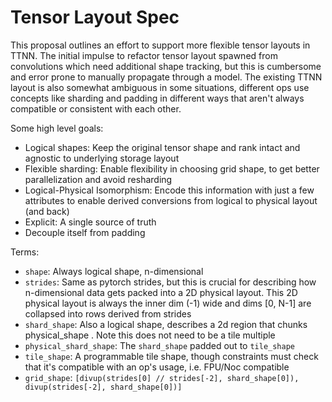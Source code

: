 # Tensor Layout Spec

This proposal outlines an effort to support more flexible tensor layouts in TTNN.  The initial impulse to refactor tensor layout spawned from convolutions which need additional shape tracking, but this is cumbersome and error prone to manually propagate through a model.  The existing TTNN layout is also somewhat ambiguous in some situations, different ops use concepts like sharding and padding in different ways that aren't always compatible or consistent with each other.

Some high level goals:
- Logical shapes: Keep the original tensor shape and rank intact and agnostic to underlying storage layout
- Flexible sharding: Enable flexibility in choosing grid shape, to get better parallelization and avoid resharding
- Logical-Physical Isomorphism: Encode this information with just a few attributes to enable derived conversions from logical to physical layout (and back)
- Explicit: A single source of truth
- Decouple itself from padding

Terms:
- `shape`: Always logical shape, n-dimensional
- `strides`: Same as pytorch strides, but this is crucial for describing how n-dimensional data gets packed into a 2D physical layout. This 2D physical layout is always the inner dim (-1) wide and dims [0, N-1] are collapsed into rows derived from strides
- `shard_shape`: Also a logical shape, describes a 2d region that chunks physical_shape . Note this does not need to be a tile multiple
- `physical_shard_shape`: The `shard_shape` padded out to `tile_shape`
- `tile_shape`: A programmable tile shape, though constraints must check that it's compatible with an op's usage, i.e. FPU/Noc compatible
- `grid_shape`: `[divup(strides[0] // strides[-2], shard_shape[0]), divup(strides[-2], shard_shape[0])]`

